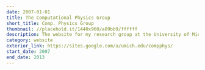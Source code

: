 ```yaml
---
date: 2007-01-01
title: The Computational Physics Group
short_title: Comp. Physics Group
thumbnail: //placehold.it/1440x960/a89bb9/ffffff
description: The website for my research group at the University of Michigan.
category: website
exterior_link: https://sites.google.com/a/umich.edu/compphys/
start_date: 2007
end_date: 2013
---
```

